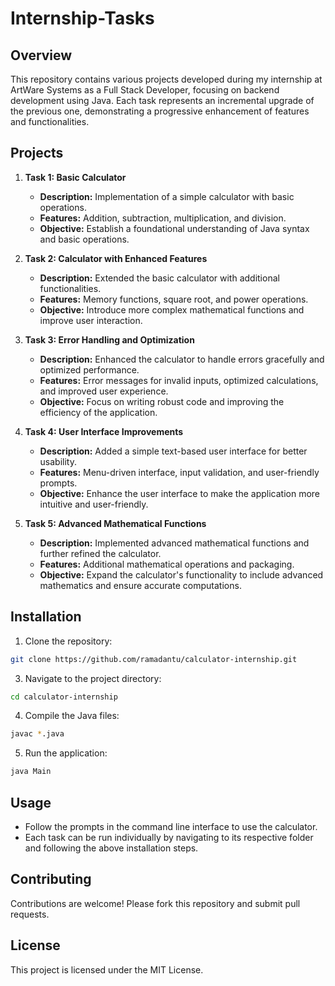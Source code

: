# Internship-Tasks

## Overview

This repository contains various projects developed during my internship at ArtWare Systems as a Full Stack Developer, focusing on backend development using Java. Each task represents an incremental upgrade of the previous one, demonstrating a progressive enhancement of features and functionalities.

## Projects

1. **Task 1: Basic Calculator**
   - **Description:** Implementation of a simple calculator with basic operations.
   - **Features:** Addition, subtraction, multiplication, and division.
   - **Objective:** Establish a foundational understanding of Java syntax and basic operations.

2. **Task 2: Calculator with Enhanced Features**
   - **Description:** Extended the basic calculator with additional functionalities.
   - **Features:** Memory functions, square root, and power operations.
   - **Objective:** Introduce more complex mathematical functions and improve user interaction.

3. **Task 3: Error Handling and Optimization**
   - **Description:** Enhanced the calculator to handle errors gracefully and optimized performance.
   - **Features:** Error messages for invalid inputs, optimized calculations, and improved user experience.
   - **Objective:** Focus on writing robust code and improving the efficiency of the application.

4. **Task 4: User Interface Improvements**
   - **Description:** Added a simple text-based user interface for better usability.
   - **Features:** Menu-driven interface, input validation, and user-friendly prompts.
   - **Objective:** Enhance the user interface to make the application more intuitive and user-friendly.

5. **Task 5: Advanced Mathematical Functions**
   - **Description:** Implemented advanced mathematical functions and further refined the calculator.
   - **Features:** Additional mathematical operations and packaging.
   - **Objective:** Expand the calculator's functionality to include advanced mathematics and ensure accurate computations.

## Installation

1. Clone the repository:

```sh
git clone https://github.com/ramadantu/calculator-internship.git
```
   
3. Navigate to the project directory:

```sh
cd calculator-internship
```
    
4. Compile the Java files:

```sh
javac *.java
```
   
5. Run the application:

```sh
java Main
```

## Usage

- Follow the prompts in the command line interface to use the calculator.
- Each task can be run individually by navigating to its respective folder and following the above installation steps.

## Contributing

Contributions are welcome! Please fork this repository and submit pull requests.

## License

This project is licensed under the MIT License.
